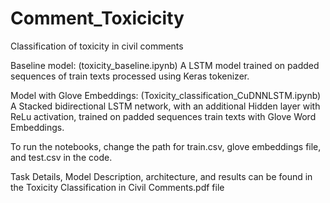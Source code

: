 # Comment_Toxicicity
Classification of toxicity in civil comments

Baseline model: (toxicity_baseline.ipynb)
A LSTM model trained on padded sequences of train texts processed using Keras tokenizer.

Model with Glove Embeddings: (Toxicity_classification_CuDNNLSTM.ipynb)
A Stacked bidirectional LSTM network, with an additional Hidden layer with ReLu activation, trained on padded sequences train texts with Glove Word Embeddings.

To run the notebooks, change the path for train.csv, glove embeddings file, and test.csv in the code.

Task Details, Model Description, architecture, and results can be found in the Toxicity Classification in Civil Comments.pdf file
